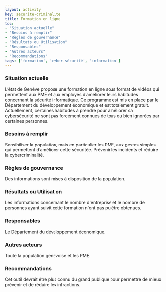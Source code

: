 ```yaml
---
layout: activity
key: securite-criminalite
title: Formation en ligne
toc:
- "Situation actuelle"
- "Besoins à remplir"
- "Règles de gouvernance"
- "Résultats ou Utilisation"
- "Responsables"
- "Autres acteurs"
- "Recommandations"
tags: ['formation', 'cyber-sécurité', 'information']
---
```


### Situation actuelle

L’état de Genève propose une formation en ligne sous format de vidéos qui permettent aux PME et aux employés d’améliorer leurs habitudes concernant la sécurité informatique. Ce programme est mis en place par le Département du développement économique et est totalement gratuit.
Actuellement, certaines habitudes à prendre pour améliorer sa cybersécurité ne sont pas forcément connues de tous ou bien ignorées par certaines personnes.

### Besoins à remplir

Sensibiliser la population, mais en particulier les PME, aux gestes simples qui permettent d’améliorer cette sécuritée. Prévenir les incidents et réduire la cybercriminalité.

### Règles de gouvernance

Des informations sont mises à disposition de la population.

### Résultats ou Utilisation

Les informations concernant le nombre d'entreprise et le nombre de personnes ayant suivit cette formation n'ont pas pu être obtenues.

### Responsables

Le Département du développement économique.

### Autres acteurs

Toute la population genevoise et les PME.

### Recommandations

Cet outil devrait être plus connu du grand publique pour permettre de mieux prévenir et de réduire les infractions.

